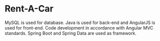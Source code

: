# Rent-A-Car
MySQL is used for database. Java is used for back-end and AngularJS is used for front-end. Code development in accordance with Angular MVC standards. Spring Boot and Spring Data are used as framework.
